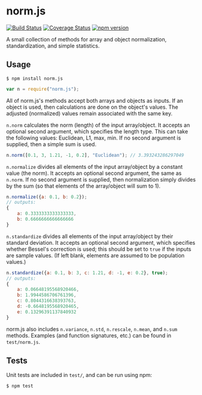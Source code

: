 norm.js
=======

[![Build Status](https://travis-ci.org/tinybike/norm.js.svg)](https://travis-ci.org/tinybike/norm.js)
[![Coverage Status](https://coveralls.io/repos/tinybike/norm.js/badge.svg?branch=master&service=github)](https://coveralls.io/github/tinybike/norm.js?branch=master)
[![npm version](https://badge.fury.io/js/norm.js.svg)](https://badge.fury.io/js/norm.js)

A small collection of methods for array and object normalization, standardization, and simple statistics.

Usage
-----
```
$ npm install norm.js
```
```javascript
var n = require("norm.js");
```
All of norm.js's methods accept both arrays and objects as inputs.  If an object is used, then calculations are done on the object's values.  The adjusted (normalized) values remain associated with the same key.

`n.norm` calculates the norm (length) of the input array/object.  It accepts an optional second argument, which specifies the length type.  This can take the following values: Euclidean, L1, max, min.  If no second argument is supplied, then a simple sum is used.
```javascript
n.norm([0.1, 3, 1.21, -1, 0.2], "Euclidean"); // 3.393243286297049
```
`n.normalize` divides all elements of the input array/object by a constant value (the norm).  It accepts an optional second argument, the same as `n.norm`.  If no second argument is supplied, then normalization simply divides by the sum (so that elements of the array/object will sum to 1).
```javascript
n.normalize({a: 0.1, b: 0.2});
// outputs:
{
    a: 0.3333333333333333,
    b: 0.6666666666666666
}
```
`n.standardize` divides all elements of the input array/object by their standard deviation.  It accepts an optional second argument, which specifies whether Bessel's correction is used; this should be set to `true` if the inputs are sample values.  (If left blank, elements are assumed to be population values.)
```javascript
n.standardize({a: 0.1, b: 3, c: 1.21, d: -1, e: 0.2}, true);
// outputs:
{
    a: 0.06648195568920466,
    b: 1.9944586706761396,
    c: 0.8044316638393763,
    d: -0.6648195568920465,
    e: 0.13296391137840932
}
```
norm.js also includes `n.variance`, `n.std`, `n.rescale`, `n.mean`, and `n.sum` methods.  Examples (and function signatures, etc.) can be found in `test/norm.js`.

Tests
-----

Unit tests are included in `test/`, and can be run using npm:
```
$ npm test
```

